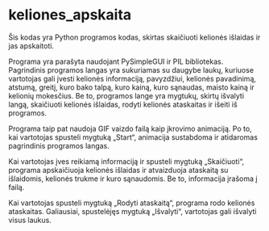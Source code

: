 # keliones_apskaita

Šis kodas yra Python programos kodas, skirtas skaičiuoti kelionės išlaidas ir jas apskaitoti.

Programa yra parašyta naudojant PySimpleGUI ir PIL bibliotekas. Pagrindinis programos langas yra sukuriamas su daugybe laukų, kuriuose vartotojas gali įvesti kelionės informaciją, pavyzdžiui, kelionės pavadinimą, atstumą, greitį, kuro bako talpą, kuro kainą, kuro sąnaudas, maisto kainą ir kelionių mokesčius. Be to, programos lange yra mygtukų, skirtų išvalyti langą, skaičiuoti kelionės išlaidas, rodyti kelionės ataskaitas ir išeiti iš programos.

Programa taip pat naudoja GIF vaizdo failą kaip įkrovimo animaciją. Po to, kai vartotojas spusteli mygtuką „Start“, animacija sustabdoma ir atidaromas pagrindinis programos langas.

Kai vartotojas įves reikiamą informaciją ir spusteli mygtuką „Skaičiuoti“, programa apskaičiuoja kelionės išlaidas ir atvaizduoja ataskaitą su išlaidomis, kelionės trukme ir kuro sąnaudomis. Be to, informacija įrašoma į failą.

Kai vartotojas spusteli mygtuką „Rodyti ataskaitą“, programa rodo kelionės ataskaitas. Galiausiai, spustelėjęs mygtuką „Išvalyti“, vartotojas gali išvalyti visus laukus.